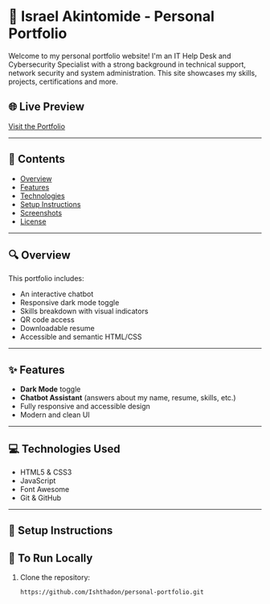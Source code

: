 # 💼 Israel Akintomide - Personal Portfolio

Welcome to my personal portfolio website! I'm an IT Help Desk and Cybersecurity Specialist with a strong background in technical support, network security and system administration. This site showcases my skills, projects, certifications and more.

## 🌐 Live Preview

[Visit the Portfolio](https://ishthadon.github.io/personal-portfolio/)

---

## 📂 Contents

- [Overview](#-overview)
- [Features](#-features)
- [Technologies](#-technologies-used)
- [Setup Instructions](#-setup-instructions)
- [Screenshots](#-screenshots)
- [License](#-license)

---

## 🔍 Overview

This portfolio includes:

- An interactive chatbot
- Responsive dark mode toggle
- Skills breakdown with visual indicators
- QR code access
- Downloadable resume
- Accessible and semantic HTML/CSS

---

## ✨ Features

- **Dark Mode** toggle
- **Chatbot Assistant** (answers about my name, resume, skills, etc.)
- Fully responsive and accessible design
- Modern and clean UI

---

## 💻 Technologies Used

- HTML5 & CSS3
- JavaScript
- Font Awesome
- Git & GitHub

---

## 🚀 Setup Instructions

## 🚀 To Run Locally

1. Clone the repository:

   ```bash
   https://github.com/Ishthadon/personal-portfolio.git